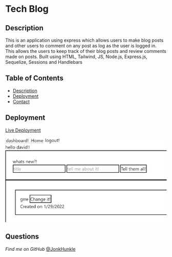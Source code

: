 # Tech Blog

  
## Description

This is an application using express which allows users to make blog posts and other users to comment on any post as log as the user is logged in. This allows the users to keep track of their blog posts and review comments made on posts. Built using HTML, Tailwind, JS, Node.js, Express.js, Sequelize, Sessions and Handlebars

## Table of Contents
* [Description](#description)
* [Deployment](#deployment)
* [Contact](#contact)


## Deployment

[Live Deployment](https://techblawg.herokuapp.com/)
<br/>
  
  ![Tech Blog](https://github.com/JonkHunkle/portfolioSourceCode/blob/main/src/assets/images/techblog.png?raw=true)

      
## Questions

*Find me on GitHub* [@JonkHunkle](https://github.com/JonkHunkle)
